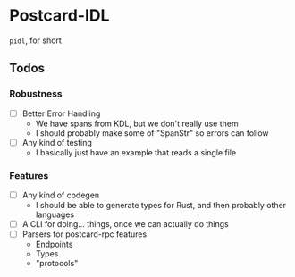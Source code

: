 # Postcard-IDL

`pidl`, for short

## Todos

### Robustness

- [ ] Better Error Handling
    - We have spans from KDL, but we don't really use them
    - I should probably make some of "SpanStr" so errors can follow
- [ ] Any kind of testing
    - I basically just have an example that reads a single file

### Features

- [ ] Any kind of codegen
    - I should be able to generate types for Rust, and then probably other languages
- [ ] A CLI for doing... things, once we can actually do things
- [ ] Parsers for postcard-rpc features
    - Endpoints
    - Types
    - "protocols"
